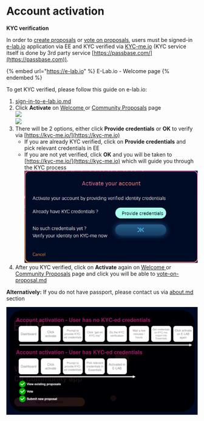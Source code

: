 # Account activation

**KYC verification**

In order to [create proposals](../create-new-proposal.md) or [vote on proposals](../vote-on-proposal.md), users must be signed-in [e-lab.io](https://e-lab.io) application via EE and KYC verified via [KYC-me.io](https://kyc-me.io) (KYC service itself is done by 3rd party service [https://passbase.com/](https://passbase.com)).

{% embed url="https://e-lab.io" %}
E-Lab.io - Welcome page
{% endembed %}

To get KYC verified, please follow this guide on e-lab.io:

1. [sign-in-to-e-lab.io.md](sign-in-to-e-lab.io.md "mention")
2. Click **Activate** on [Welcome ](https://e-lab.io)or [Community Proposals](https://e-lab.io/proposals/community-proposals) page\
   ![](../.gitbook/assets/activate\_welcome.png)\
   ![](../.gitbook/assets/activate\_proposals.png)
3. There will be 2 options, either click **Provide credentials** or **OK** to verify via [https://kyc-me.io/](https://kyc-me.io)
   * If you are already KYC verified, click on **Provide credentials** and pick relevant credentials in EE
   * If you are not yet verified, click **OK** and you will be taken to [https://kyc-me.io/](https://kyc-me.io) which will guide you through the KYC process\
     ![](../.gitbook/assets/activate.png)
4. After you KYC verified, click on **Activate** again on [Welcome ](https://e-lab.io)or [Community Proposals](https://e-lab.io/proposals/community-proposals) page and click you will be able to [vote-on-proposal.md](../vote-on-proposal.md "mention")

**Alternatively:** If you do not have passport, please contact us via [about.md](../introduction/about.md "mention") section

![Flow - Account activation](<../.gitbook/assets/Flow - Account activation.png>)

